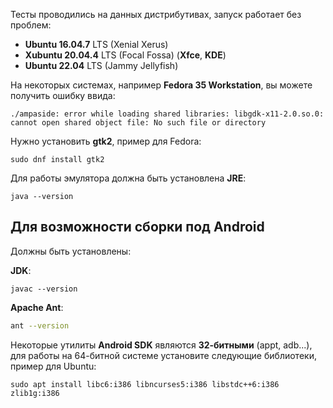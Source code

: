 Тесты проводились на данных дистрибутивах, запуск работает без проблем:

- **Ubuntu 16.04.7** LTS (Xenial Xerus)
- **Xubuntu 20.04.4** LTS (Focal Fossa) (**Xfce**, **KDE**)
- **Ubuntu 22.04** LTS (Jammy Jellyfish)


На некоторых системах, например **Fedora 35 Workstation**, вы можете получить ошибку ввида:

```
./ampaside: error while loading shared libraries: libgdk-x11-2.0.so.0: cannot open shared object file: No such file or directory
```

Нужно установить **gtk2**, пример для Fedora:

```
sudo dnf install gtk2
```

Для работы эмулятора должна быть установлена **JRE**:

```
java --version
```

## Для возможности сборки под Android

Должны быть установлены:

**JDK**:

```
javac --version
```

**Apache Ant**:

``` bash
ant --version
```

Некоторые утилиты **Android SDK** являются **32-битными** (appt, adb...), для работы на 64-битной системе установите следующие библиотеки, пример для Ubuntu:

```
sudo apt install libc6:i386 libncurses5:i386 libstdc++6:i386 zlib1g:i386
```
